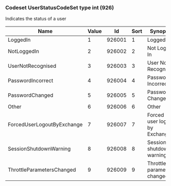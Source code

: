 ### Codeset UserStatusCodeSet type int (926)

Indicates the status of a user

| Name                       | Value | Id     | Sort | Synopsis                       |
|----------------------------|-------|--------|------|--------------------------------|
| LoggedIn                   | 1     | 926001 | 1    | Logged In                      |
| NotLoggedIn                | 2     | 926002 | 2    | Not Logged In                  |
| UserNotRecognised          | 3     | 926003 | 3    | User Not Recognised            |
| PasswordIncorrect          | 4     | 926004 | 4    | Password Incorrect             |
| PasswordChanged            | 5     | 926005 | 5    | Password Changed               |
| Other                      | 6     | 926006 | 6    | Other                          |
| ForcedUserLogoutByExchange | 7     | 926007 | 7    | Forced user logout by Exchange |
| SessionShutdownWarning     | 8     | 926008 | 8    | Session shutdown warning       |
| ThrottleParametersChanged  | 9     | 926009 | 9    | Throttle parameters changed    |

